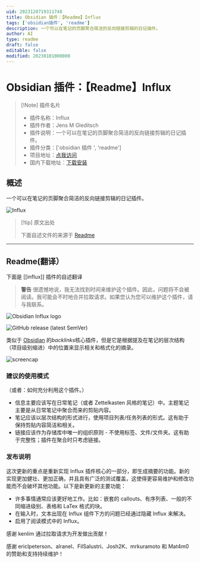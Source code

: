 ```yaml
---
uid: 2023120719311748
title: Obsidian 插件：【Readme】Influx
tags: ['obsidian插件', 'readme']
description: 一个可以在笔记的页脚聚合简洁的反向链接剪辑的日记插件。
author: AI
type: readme
draft: false
editable: false
modified: 20230101000000
---
```


# Obsidian 插件：【Readme】Influx

> [!Note] 插件名片
> - 插件名称：Influx
> - 插件作者：Jens M Gleditsch
> - 插件说明：一个可以在笔记的页脚聚合简洁的反向链接剪辑的日记插件。
> - 插件分类：['obsidian 插件 ', 'readme']
> - 项目地址：[点我访问](https://github.com/jensmtg/influx)
> - 国内下载地址：[下载安装](https://pkmer.cn/products/plugin/pluginMarket/?influx)

## 概述

一个可以在笔记的页脚聚合简洁的反向链接剪辑的日记插件。

![Influx](https://cdn.pkmer.cn/covers/influx.png!pkmer)

> [!tip] 原文出处
>
>下面自述文件的来源于 [Readme](https://ghproxy.net/https://raw.githubusercontent.com/jensmtg/influx/master/README.md)
>

---

## Readme(翻译）

下面是 [[influx]] 插件的自述翻译

> **警告**
> 很遗憾地说，我无法找到时间来维护这个插件。因此，问题将不会被阅读。我可能会不时地合并拉取请求。如果您认为您可以维护这个插件，请与我联系。
>

![Obsidian Influx logo](https://cdn.pkmer.cn/covers/influx_1_0.png!pkmer)

![GitHub release (latest SemVer)](https://img.shields.io/github/v/release/jensmtg/influx?style=for-the-badge&sort=semver)

类似于 [Obsidian](https://obsidian.md/) 的*backlinks*核心插件，但是它是根据提及在笔记的层次结构（项目级别缩进）中的位置来显示相关和格式化的摘录。

![screencap](https://cdn.pkmer.cn/covers/influx_1_2.png!pkmer)

### 建议的使用模式

（或者：如何充分利用这个插件。）

* 信息主要应该写在日常笔记（或者 Zettelkasten 风格的笔记）中。主题笔记主要是从日常笔记中聚合而来的剪贴内容。
* 笔记应该以层次结构的形式进行，使用项目列表/任务列表的形式。这有助于保持剪贴内容简洁和相关。
* 链接应该作为存储库中唯一的组织原则 - 不使用标签、文件/文件夹。这有助于完整性；插件在聚合时只考虑链接。

### 发布说明

这次更新的重点是重新实现 Influx 插件核心的一部分，即生成摘要的功能。新的实现更加健壮、更加正确，并且具有广泛的测试覆盖，这使得更容易维护和修改功能而不会破坏其他功能。以下是新更新的主要功能：

* 许多事情通常应该更好地工作。比如：嵌套的 callouts、有序列表、一般的不同缩进级别、表格和 LaTex 格式的块。
* 在输入时，文本出现在 Influx 组件下方的问题已经通过隐藏 Influx 来解决。
* 启用了阅读模式中的 Influx。

感谢 kenlim 通过拉取请求为开发做出贡献！

感谢 ericlpeterson、alranel、FilSalustri、Josh2K、mrkuramoto 和 Mat4m0 的赞助和支持持续维护！
